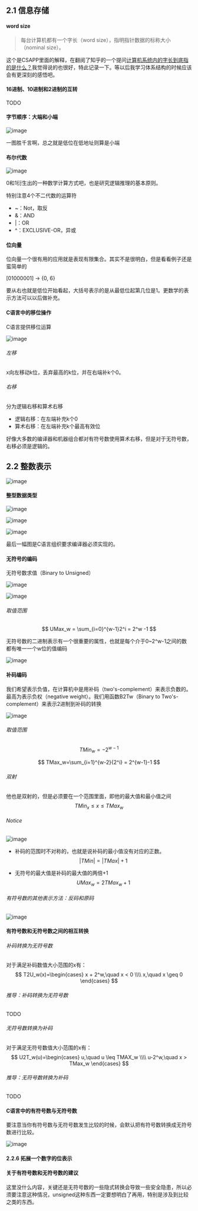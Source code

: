 ## 2.1 信息存储

#### word size

> 每台计算机都有一个字长（word size），指明指针数据的标称大小（nominal size）。

这个是CSAPP里面的解释，在翻阅了知乎的一个提问[计算机系统内的字长到底指的是什么？](https://www.zhihu.com/question/20536161)我觉得说的也很好，特此记录一下。等以后我学习体系结构的时候应该会有更深刻的感悟吧。



#### 16进制、10进制和2进制的互转

TODO



#### 字节顺序：大端和小端

![image](https://ws4.sinaimg.cn/large/005wgNfbly1g6t27fo8ztj30js05o42g.jpg)

一图胜千言啊，总之就是低位在低地址则算是小端



#### 布尔代数

![image](https://wx1.sinaimg.cn/large/005wgNfbly1g6t2b1sxsnj309y04vq4h.jpg)

0和1衍生出的一种数学计算方式吧，也是研究逻辑推理的基本原则。

特别注意4个不二代数的运算符

- ~：Not，取反
- &：AND
- |：OR
- ^：EXCLUSIVE-OR，异或



#### 位向量

位向量一个很有用的应用就是表现有限集合。其实不是很明白，但是看看例子还是蛮简单的

[01000001] -> {0, 6}

要从右也就是低位开始看起，大括号表示的是从最低位起第几位是1。更数学的表示方法可以以后做补充。



#### C语言中的移位操作

C语言提供移位运算

![image](https://wx2.sinaimg.cn/large/005wgNfbly1g6t3ap2uqdj30cp04cabw.jpg)

###### 左移

x向左移动k位，丢弃最高的k位，并在右端补k个0。

###### 右移

分为逻辑右移和算术右移

- 逻辑右移：在左端补充k个0
- 算术右移：在左端补充k个最高有效位

好像大多数的编译器和机器组合都对有符号数使用算术右移，但是对于无符号数，右移必须是逻辑的。



## 2.2 整数表示

![image](https://ws1.sinaimg.cn/large/005wgNfbly1g6t3ectej2j30eb0cc0y2.jpg)



#### 整型数据类型

![image](https://wx1.sinaimg.cn/large/005wgNfbly1g6uh3qzegjj30et096n2d.jpg)

![image](https://ws3.sinaimg.cn/large/005wgNfbly1g6uh3ztyu6j30f808rjvv.jpg)

![image](https://ws3.sinaimg.cn/large/005wgNfbly1g6uh4fyzl3j30fa094q7r.jpg)

最后一幅图是C语言组织要求编译器必须实现的。



#### 无符号的编码

无符号数求值（Binary to Unsigned）

![image](https://wx4.sinaimg.cn/large/005wgNfbly1g6uh6np014j30is02wmy4.jpg)

![image](https://ws4.sinaimg.cn/large/005wgNfbly1g6uh7a057kj30hl02ujt5.jpg)

###### 取值范围

$$
UMax_w = \sum_{i=0}^{w-1}2^i = 2^w -1
$$



无符号数的二进制表示有一个很重要的属性，也就是每个介于0~2^w-1之间的数都有唯一一个w位的值编码

![image](https://ws1.sinaimg.cn/large/005wgNfbly1g6uhcxpu53j30jy058gpq.jpg)



#### 补码编码

我们希望表示负值，在计算机中是用补码（two's-complement）来表示负数的。最高为表示负权（negative weight）。我们用函数B2Tw（Binary to Two's-complement）来表示2进制到补码的转换

![image](https://ws1.sinaimg.cn/large/005wgNfbly1g6uhhynrvdj30k0081jvp.jpg)

###### 取值范围

$$
TMin_w=-2^{w-1}
$$

$$
TMax_w=\sum_{i=1}^{w-2}{2^i} = 2^{w-1}-1
$$

###### 双射

他也是双射的，但是必须要在一个范围里面，即他的最大值和最小值之间
$$
TMin_x \leq x \leq TMax_w
$$

###### Notice

![image](https://wx4.sinaimg.cn/large/005wgNfbly1g6ui83ek90j30jy07cafp.jpg)

- 补码的范围时不对称的，也就是说补码的最小值没有对应的正数。
  $$
  |TMin| = |TMax| + 1
  $$

- 无符号的最大值是补码的最大值的两倍+1
  $$
  UMax_w = 2TMax_w+1
  $$

###### 有符号数的其他表示方法：反码和原码

![image](https://wx3.sinaimg.cn/large/005wgNfbly1g6uk43z5fpj30jy09813z.jpg)



#### 有符号数和无符号数之间的相互转换

###### 补码转换为无符号数

对于满足补码数值大小范围的x有：
$$
T2U_w(x)=\begin{cases}
x + 2^w,\quad x < 0 \\\\
x,\quad x \geq 0
\end{cases}
$$

###### 推导：补码转换为无符号数

TODO



###### 无符号数转换为补码

对于满足无符号数值大小范围的x有：
$$
U2T_w(u)=\begin{cases}
u,\quad u \leq TMAX_w \\\\
u-2^w,\quad x > TMax_w
\end{cases}
$$

###### 推导：无符号数转换为补码

TODO



#### C语言中的有符号数与无符号数

要注意当你有符号数与无符号数发生比较的时候，会默认把有符号数转换成无符号数进行比较。

![image](https://ws2.sinaimg.cn/large/005wgNfbly1g6vhqxb19bj30jq07t795.jpg)



#### 2.2.6 拓展一个数字的位表示





#### 关于有符号数和无符号数的建议

这里没什么内容，关键还是无符号数的一些隐式转换会导致一些安全隐患，所以必须要注意这种情况，unsigned这种东西一定要想明白了再用，特别是涉及到比较之类的东西。